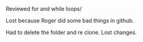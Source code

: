 Reviewed for and while loops/

Lost because Roger did some bad things in github.

Had to delete the folder and re clone.  Lost changes.